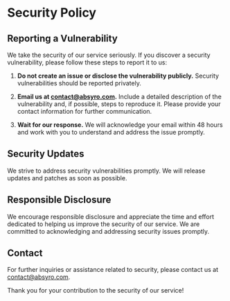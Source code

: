 # Security Policy

## Reporting a Vulnerability

We take the security of our service seriously. If you discover a security vulnerability, please follow these steps to report it to us:

1. **Do not create an issue or disclose the vulnerability publicly.** Security vulnerabilities should be reported privately.

2. **Email us at contact@absyro.com.** Include a detailed description of the vulnerability and, if possible, steps to reproduce it. Please provide your contact information for further communication.

3. **Wait for our response.** We will acknowledge your email within 48 hours and work with you to understand and address the issue promptly.

## Security Updates

We strive to address security vulnerabilities promptly. We will release updates and patches as soon as possible.

## Responsible Disclosure

We encourage responsible disclosure and appreciate the time and effort dedicated to helping us improve the security of our service. We are committed to acknowledging and addressing security issues promptly.

## Contact

For further inquiries or assistance related to security, please contact us at contact@absyro.com.

Thank you for your contribution to the security of our service!
